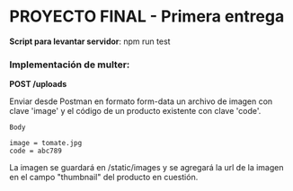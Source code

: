 # PROYECTO FINAL - Primera entrega

**Script para levantar servidor**: npm run test

### Implementación de multer:

**POST /uploads**

Enviar desde Postman en formato form-data un archivo de imagen con clave 'image' y el código de un producto existente con clave 'code'.

`Body`

````
image = tomate.jpg
code = abc789
````

La imagen se guardará en /static/images y se agregará la url de la imagen en el campo "thumbnail" del producto en cuestión. 